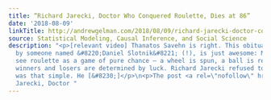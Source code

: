 ```yaml
---
title: “Richard Jarecki, Doctor Who Conquered Roulette, Dies at 86”
date: '2018-08-09'
linkTitle: http://andrewgelman.com/2018/08/09/richard-jarecki-doctor-conquered-roulette-dies-86/
source: Statistical Modeling, Causal Inference, and Social Science
description: "<p>[relevant video] Thanatos Savehn is right. This obituary, written
  by someone named &#8220;Daniel Slotnik&#8221; (!), is just awesome: Many gamblers
  see roulette as a game of pure chance — a wheel is spun, a ball is released and
  winners and losers are determined by luck. Richard Jarecki refused to believe it
  was that simple. He [&#8230;]</p>\n<p>The post <a rel=\"nofollow\" href=\"http://andrewgelman.com/2018/08/09/richard-jarecki-doctor-conquered-roulette-dies-86/\">&#8220;Richard
  Jarecki, Doctor "
---
```

